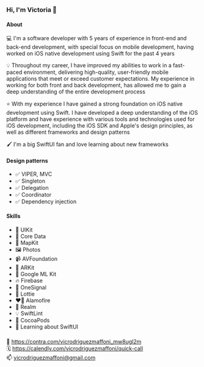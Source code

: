 ### Hi, I'm Victoria 👋

#### About

💻  I'm a software developer with 5 years of experience in front-end and back-end development, with special focus on mobile development, having worked on iOS native development using Swift for the past 4 years

💡  Throughout my career, I have improved my abilities to work in a fast-paced environment, delivering high-quality, user-friendly mobile applications that meet or exceed customer expectations. My experience in working for both front and back development, has allowed me to gain a deep understanding of the entire development process

⭐  With my experience I have gained a strong foundation on iOS native development using Swift. I have developed a deep understanding of the iOS platform and have experience with various tools and technologies used for iOS development, including the iOS SDK and Apple's design principles, as well as different frameworks and design patterns

🖌️ I'm a big SwiftUI fan and love learning about new frameworks

#### Design patterns
- ✅ VIPER, MVC  
- ✅ Singleton  
- ✅ Delegation  
- ✅ Coordinator  
- ✅ Dependency injection 


#### Skills
- 📲 UIKit  
- 💽 Core Data  
- 📍 MapKit  
- 🖼️ Photos  
- 📹 AVFoundation  
- 🤳 ARKit  
- 💭 Google ML Kit  
- 🔥 Firebase  
- 💬 OneSignal  
- 🌟 Lottie  
- ❤️‍🔥 Alamofire  
- 💽 Realm  
- 💡 SwiftLint  
- 📖 CocoaPods  
- 🎨 Learning about SwiftUI  

###

💼  https://contra.com/vicrodriguezmaffoni_mw8ugl2m  
🗓️  https://calendly.com/vicrodriguezmaffoni/quick-call   
📫  vicrodriguezmaffoni@gmail.com  

<!--
**vixtoria/vixtoria** is a ✨ _special_ ✨ repository because its `README.md` (this file) appears on your GitHub profile.

#saved note
[Portfolio 💼](https://contra.com/vicrodriguezmaffoni_mw8ugl2m)
#

Here are some ideas to get you started:

- 🔭 I’m currently working on ...
- 🌱 I’m currently learning ...
- 👯 I’m looking to collaborate on ...
- 🤔 I’m looking for help with ...
- 💬 Ask me about ...
- 📫 How to reach me: ...
- 😄 Pronouns: ...
- ⚡ Fun fact: ...
-->
